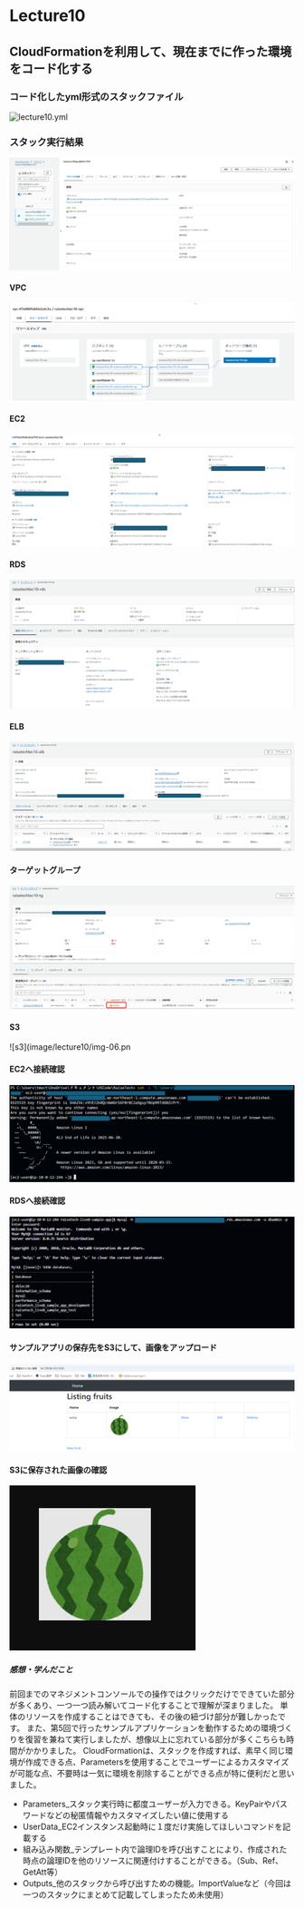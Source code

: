 # Lecture10
## CloudFormationを利用して、現在までに作った環境をコード化する

### コード化したyml形式のスタックファイル
![lecture10.yml](/lecture10.yml)

### スタック実行結果
![スタック](image/lecture10/img-00.png)

#### VPC
![VPC](image/lecture10/img-01.png)
#### EC2
![EC2](image/lecture10/img-02.png)
#### RDS
![RDS](image/lecture10/img-03.png)
#### ELB
![ELB](image/lecture10/img-04.png)
#### ターゲットグループ
![ターゲットグループ](image/lecture10/img-05.png)
#### S3
![s3](image/lecture10/img-06.pn
#### EC2へ接続確認
![EC2接続](image/lecture10/img-07.png)
#### RDSへ接続確認
![RDS接続](image/lecture10/img-08.png)
#### サンプルアプリの保存先をS3にして、画像をアップロード
![サンプルアプリに画像アップロード](image/lecture10/img-09.png)
#### S3に保存された画像の確認
![S3の画像確認](image/lecture10/img-10.png)

##### 感想・学んだこと
前回までのマネジメントコンソールでの操作ではクリックだけでできていた部分が多くあり、一つ一つ読み解いてコード化することで理解が深まりました。
単体のリソースを作成することはできても、その後の紐づけ部分が難しかったです。
また、第5回で行ったサンプルアプリケーションを動作するための環境づくりを復習を兼ねて実行しましたが、想像以上に忘れている部分が多くこちらも時間がかかりました。
CloudFormationは、スタックを作成すれば、素早く同じ環境が作成できる点、Parametersを使用することでユーザーによるカスタマイズが可能な点、不要時は一気に環境を削除することができる点が特に便利だと思いました。

- Parameters_スタック実行時に都度ユーザーが入力できる。KeyPairやパスワードなどの秘匿情報やカスタマイズしたい値に使用する
- UserData_EC2インスタンス起動時に１度だけ実施してほしいコマンドを記載する
- 組み込み関数_テンプレート内で論理IDを呼び出すことにより、作成された時点の論理IDを他のリソースに関連付けすることができる。（Sub、Ref、GetAtt等）
- Outputs_他のスタックから呼び出すための機能。ImportValueなど（今回は一つのスタックにまとめて記載してしまったため未使用）


